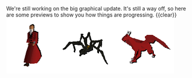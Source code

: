 We're still working on the big graphical update. It's still a way off, so here are some previews to show you how things are progressing.
<a class="rsc-image rsc-image-thumb" href="/images/Necromanceranim.gif"><img src="/images/Necromanceranim.gif" align="left"></a>
<a class="rsc-image rsc-image-thumb" href="/images/Giantspideranim.gif"><img src="/images/Giantspideranim.gif" align="left"></a>
<a class="rsc-image rsc-image-thumb" href="/images/Reddragonanim.gif"><img src="/images/Reddragonanim.gif" align="left"></a>
{{clear}}
